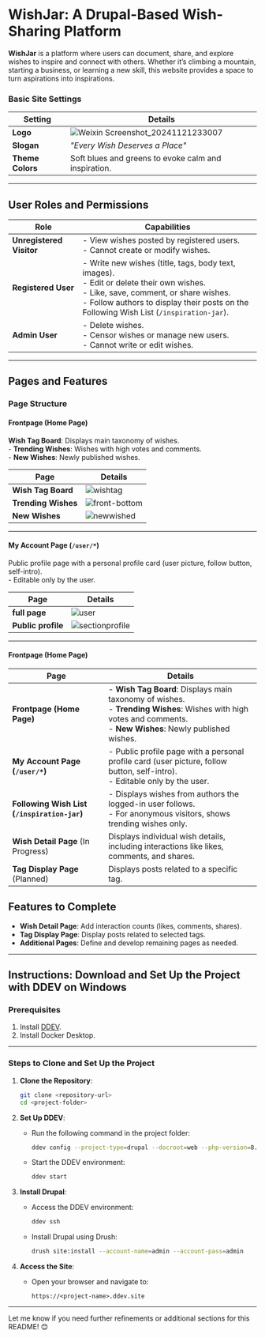# WishJar: A Drupal-Based Wish-Sharing Platform
**WishJar** is a platform where users can document, share, and explore wishes to inspire and connect with others. 
Whether it’s climbing a mountain, starting a business, or learning a new skill, this website provides a space to turn aspirations into inspirations.


### **Basic Site Settings**

| **Setting**      | **Details**                             |
|-------------------|-----------------------------------------|
| **Logo**          |![Weixin Screenshot_20241121233007](https://github.com/user-attachments/assets/67767544-baaa-4668-92df-bd62918f6c20) |
| **Slogan**        | *"Every Wish Deserves a Place"*         |
| **Theme Colors**  | Soft blues and greens to evoke calm and inspiration. |

---

## **User Roles and Permissions**

| **Role**             | **Capabilities**                                                                                  |
|-----------------------|--------------------------------------------------------------------------------------------------|
| **Unregistered Visitor** | - View wishes posted by registered users. <br> - Cannot create or modify wishes.               |
| **Registered User**   | - Write new wishes (title, tags, body text, images). <br> - Edit or delete their own wishes. <br> - Like, save, comment, or share wishes. <br> - Follow authors to display their posts on the Following Wish List (`/inspiration-jar`). |
| **Admin User**        | - Delete wishes. <br> - Censor wishes or manage new users. <br> - Cannot write or edit wishes.   |

---

## **Pages and Features**


### **Page Structure**
#### Frontpage (Home Page)
**Wish Tag Board**: Displays main taxonomy of wishes. <br> - **Trending Wishes**: Wishes with high votes and comments. <br> - **New Wishes**: Newly published wishes. 


| **Page**                      | **Details**                                                                                           |
|--------------------------------|-------------------------------------------------------------------------------------------------------|
| **Wish Tag Board**      |![wishtag](https://github.com/user-attachments/assets/b8c49a16-4401-436f-b752-07fdba9a9517) |
| **Trending Wishes** |![front-bottom](https://github.com/user-attachments/assets/931b29a0-aaad-4c6b-9f56-12708233018c) |
| **New Wishes** | ![newwished](https://github.com/user-attachments/assets/76495f7f-79aa-466a-8e3b-56f515498029)|

---

#### My Account Page (`/user/*`)
Public profile page with a personal profile card (user picture, follow button, self-intro). <br> - Editable only by the user. 

| **Page**                      | **Details**                                                                                           |
|--------------------------------|-------------------------------------------------------------------------------------------------------|
| **full page**      | ![user](https://github.com/user-attachments/assets/bc460179-3a75-4cdb-a2ad-39035a81c394)|
| **Public profile** | ![sectionprofile](https://github.com/user-attachments/assets/8c887588-56bb-4671-91e0-2313a3bf1b88) |
 
 


---
#### Frontpage (Home Page)
| **Page**                      | **Details**                                                                                           |
|--------------------------------|-------------------------------------------------------------------------------------------------------|
| **Frontpage (Home Page)**      | - **Wish Tag Board**: Displays main taxonomy of wishes. <br> - **Trending Wishes**: Wishes with high votes and comments. <br> - **New Wishes**: Newly published wishes. |
| **My Account Page (`/user/*`)** | - Public profile page with a personal profile card (user picture, follow button, self-intro). <br> - Editable only by the user. |
| **Following Wish List (`/inspiration-jar`)** | - Displays wishes from authors the logged-in user follows. <br> - For anonymous visitors, shows trending wishes only. |
| **Wish Detail Page** (In Progress) | Displays individual wish details, including interactions like likes, comments, and shares. |
| **Tag Display Page** (Planned) | Displays posts related to a specific tag. |



## **Features to Complete**
- **Wish Detail Page**: Add interaction counts (likes, comments, shares).
- **Tag Display Page**: Display posts related to selected tags.
- **Additional Pages**: Define and develop remaining pages as needed.

---

## **Instructions: Download and Set Up the Project with DDEV on Windows**

### **Prerequisites**
1. Install [DDEV](https://ddev.readthedocs.io/en/stable/).
2. Install Docker Desktop.

---

### **Steps to Clone and Set Up the Project**

1. **Clone the Repository**:
   ```bash
   git clone <repository-url>
   cd <project-folder>
   ```

2. **Set Up DDEV**:
   - Run the following command in the project folder:
     ```bash
     ddev config --project-type=drupal --docroot=web --php-version=8.1
     ```
   - Start the DDEV environment:
     ```bash
     ddev start
     ```

3. **Install Drupal**:
   - Access the DDEV environment:
     ```bash
     ddev ssh
     ```
   - Install Drupal using Drush:
     ```bash
     drush site:install --account-name=admin --account-pass=admin
     ```

4. **Access the Site**:
   - Open your browser and navigate to:
     ```
     https://<project-name>.ddev.site
     ```

---

Let me know if you need further refinements or additional sections for this README! 😊
